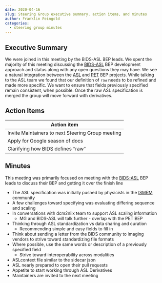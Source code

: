 ```yaml
---
date: 2020-04-16
slug: Steering Group executive summary, action items, and minutes
author: Franklin Feingold
categories:
  - steering group minutes
---
```




<!-- more -->



## Executive Summary

We were joined in this meeting by the BIDS-ASL BEP leads. We spent the majority of this meeting discussing the [BIDS-ASL](https://bids.neuroimaging.io/bep005) BEP development approach and status along with any open questions they may have. We see a natural integration between the [ASL](https://bids.neuroimaging.io/bep005) and [PET](https://bids.neuroimaging.io/bep009) BEP projects. While talking to the ASL team we found that our definition of `raw` needs to be refined and made more specific. We want to ensure that fields previously specified remain consistent, when possible. Once the raw ASL specification is merged the group will move forward with derivatives.

## Action Items

| Action item |
| ------------------------ |
| Invite Maintainers to next Steering Group meeting |
| Apply for Google season of docs |
| Clarifying how BIDS defines “raw” |

## Minutes

This meeting was primarily focused on meeting with the [BIDS-ASL](https://bids.neuroimaging.io/bep005) BEP leads to discuss their BEP and getting it over the finish line
- The ASL specification was initially pushed by physicists in the [ISMRM](https://www.ismrm.org/) community
- A few challenges toward specifying was evaluating differing sequence and scaling
- In conversations with dcm2niix team to support ASL scaling information
  - MG and BIDS-ASL will talk further - overlap with the PET BEP
- Thinking through ASL standardization vs data sharing and curation
  - Recommending simple and easy fields to fill in
- Think about sending a letter from the BIDS community to imaging vendors to strive toward standardizing file formats
- Where possible, use the same words or description of a previously specified field
  - Strive toward interoperability across modalities
- ASLcontext file similar to the sidecar json
- ASL nearly prepared to open their pull requests
- Appetite to start working through ASL Derivatives
- Maintainers are invited to the next meeting
